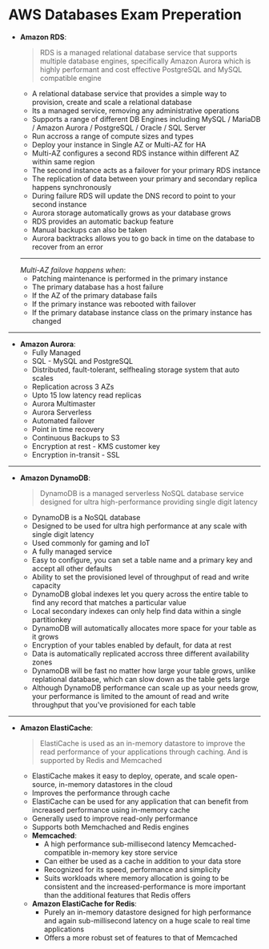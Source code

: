 # AWS Databases Exam Preperation

* **Amazon RDS**:
    > RDS is a managed relational database service that supports multiple database engines, specifically Amazon Aurora which is highly performant and cost effective PostgreSQL and MySQL compatible engine
    - A relational database service that provides a simple way to provision, create and scale a relational database
    - Its a managed service, removing any administrative operations
    - Supports a range of different DB Engines including MySQL / MariaDB / Amazon Aurora / PostgreSQL / Oracle / SQL Server
    - Run accross a range of compute sizes and types
    - Deploy your instance in Single AZ or Multi-AZ for HA
    - Multi-AZ configures a second RDS instance within different AZ within same region
    - The second instance acts as a failover for your primary RDS instance
    - The replication of data between your primary and secondary replica happens synchronously
    - During failure RDS will update the DNS record to point to your second instance
    - Aurora storage automatically grows as your database grows
    - RDS provides an automatic backup feature
    - Manual backups can also be taken
    - Aurora backtracks allows you to go back in time on the database to recover from an error
    ---
    *Multi-AZ failove happens when*:
    - Patching maintenance is performed in the primary instance
    - The primary database has a host failure
    - If the AZ of the primary database fails
    - If the primary instance was rebooted with failover
    - If the primary database instance class on the primary instance has changed
---
* **Amazon Aurora**:
    - Fully Managed
    - SQL - MySQL and PostgreSQL
    - Distributed, fault-tolerant, selfhealing storage system that auto scales
    - Replication across 3 AZs
    - Upto 15 low latency read replicas
    - Aurora Multimaster
    - Aurora Serverless
    - Automated failover
    - Point in time recovery
    - Continuous Backups to S3
    - Encryption at rest - KMS customer key
    - Encryption in-transit - SSL
---
* **Amazon DynamoDB**:
    > DynamoDB is a managed serverless NoSQL database service designed for ultra high-performance providing single digit latency
    - DynamoDB is a NoSQL database
    - Designed to be used for ultra high performance at any scale with single digit latency
    - Used commonly for gaming and IoT
    - A fully managed service
    - Easy to configure, you can set a table name and a primary key and accept all other defaults
    - Ability to set the provisioned level of throughput of read and write capacity
    - DynamoDB global indexes let you query across the entire table to find any record that matches a particular value
    - Local secondary indexes can only help find data within a single partitionkey
    - DynamoDB will automatically allocates more space for your table as it grows
    - Encryption of your tables enabled by default, for data at rest
    - Data is automatically replicated accross three different availability zones
    - DynamoDB will be fast no matter how large your table grows, unlike replational database, which can slow down as the table gets large
    - Although DynamoDB performance can scale up as your needs grow, your performance is limited to the amount of read and write throughput that you've provisioned for each table

---
* **Amazon ElastiCache**:
    > ElastiCache is used as an in-memory datastore to improve the read performance of your applications through caching. And is supported by Redis and Memcached
    - ElastiCache makes it easy to deploy, operate, and scale open-source, in-memory datastores in the cloud
    - Improves the performance through cache
    - ElastiCache can be used for any application that can benefit from increased performance using in-memory cache
    - Generally used to improve read-only performance
    - Supports both Memchached and Redis engines
    * **Memcached**:
        - A high performance sub-millisecond latency Memcached-compatible in-memory key store service
        - Can either be used as a cache in addition to your data store
        - Recognized for its speed, performance and simplicity
        - Suits workloads where memory allocation is going to be consistent and the increased-performance is more important than the additional features that Redis offers
    * **Amazon ElastiCache for Redis**:
        - Purely an in-memory datastore designed for high performance and again sub-millisecond latency on a huge scale to real time applications 
        - Offers a more robust set of features to that of Memcached
